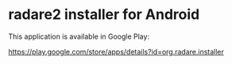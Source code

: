 radare2 installer for Android
=============================

This application is available in Google Play:

https://play.google.com/store/apps/details?id=org.radare.installer
